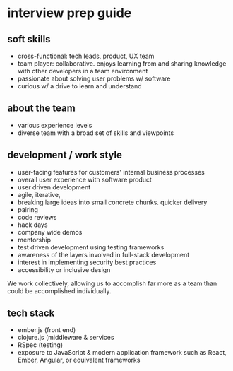 # interview prep guide

## soft skills
- cross-functional: tech leads, product, UX team
- team player: collaborative. enjoys learning from and sharing knowledge with other developers in a team environment
- passionate about solving user problems w/ software
- curious w/ a drive to learn and understand

## about the team
- various experience levels
- diverse team with a broad set of skills and viewpoints

## development / work style
- user-facing features for customers' internal business processes
- overall user experience with software product
- user driven development
- agile, iterative,
- breaking large ideas into small concrete chunks. quicker delivery
- pairing
- code reviews
- hack days
- company wide demos
- mentorship
- test driven development using testing frameworks
- awareness of the layers involved in full-stack development
- interest in implementing security best practices
- accessibility or inclusive design

We work collectively, allowing us to accomplish far more as a  team than could be accomplished individually.

## tech stack
- ember.js (front end)
- clojure.js (middleware & services
- RSpec (testing)
- exposure to JavaScript & modern application framework such as React, Ember, Angular, or equivalent frameworks
